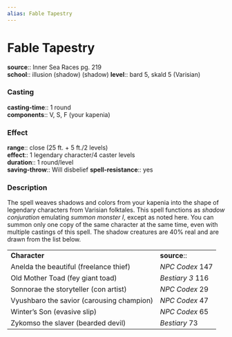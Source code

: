```yaml
---
alias: Fable Tapestry
---
```


# Fable Tapestry 

**source**:: Inner Sea Races pg. 219  
**school**:: illusion (shadow) (shadow)
**level**:: bard 5, skald 5 (Varisian)

### Casting 

**casting-time**:: 1 round  
**components**:: V, S, F (your kapenia)

### Effect 

**range**:: close (25 ft. + 5 ft./2 levels)  
**effect**:: 1 legendary character/4 caster levels  
**duration**:: 1 round/level  
**saving-throw**:: Will disbelief
**spell-resistance**:: yes

### Description 

The spell weaves shadows and colors from your kapenia into the shape of legendary characters from Varisian folktales. This spell functions as *shadow conjuration* emulating *summon monster I*, except as noted here. You can summon only one copy of the same character at the same time, even with multiple castings of this spell. The shadow creatures are 40% real and are drawn from the list below.  
  

|                                           |                  |
|-------------------------------------------|------------------|
| **Character**                             | **source**::       |
| Anelda the beautiful (freelance thief)    | *NPC Codex* 147  |
| Old Mother Toad (fey giant toad)          | *Bestiary 3* 116 |
| Sonnorae the storyteller (con artist)     | *NPC Codex* 29   |
| Vyushbaro the savior (carousing champion) | *NPC Codex* 47   |
| Winter’s Son (evasive slip)               | *NPC Codex* 65   |
| Zykomso the slaver (bearded devil)        | *Bestiary* 73    |
